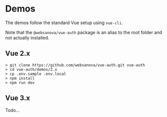 # Demos

The demos follow the standard Vue setup using `vue-cli`.

Note that the `@websanova/vue-auth` package is an alias to the root folder and not actually installed.


## Vue 2.x

```
> git clone https://github.com/websanova/vue-auth.git vue-auth
> cd vue-auth/demos/2.x
> cp .env.sample .env.local
> npm install
> npm run dev
```


## Vue 3.x

Todo...